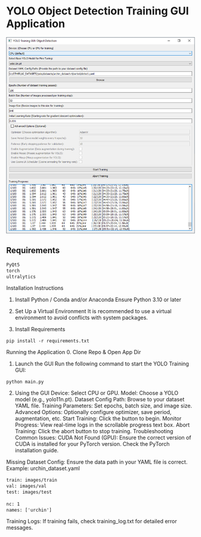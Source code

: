 # YOLO Object Detection Training GUI Application
![app](./docs/screenshot.png)
## Requirements
```
PyQt5
torch
ultralytics
```
Installation Instructions
1. Install Python / Conda and/or Anaconda
Ensure Python 3.10 or later 

2. Set Up a Virtual Environment
It is recommended to use a virtual environment to avoid conflicts with system packages.

3. Install Requirements
```
pip install -r requirements.txt
```


Running the Application
0. Clone Repo & Open App Dir

1. Launch the GUI 
Run the following command to start the YOLO Training GUI:
```
python main.py
```
2. Using the GUI
Device: Select CPU or GPU.
Model: Choose a YOLO model (e.g., yolo11n.pt).
Dataset Config Path: Browse to your dataset YAML file.
Training Parameters: Set epochs, batch size, and image size.
Advanced Options: Optionally configure optimizer, save period, augmentation, etc.
Start Training: Click the button to begin.
Monitor Progress: View real-time logs in the scrollable progress text box.
Abort Training: Click the abort button to stop training.
Troubleshooting
Common Issues:
CUDA Not Found (GPU): Ensure the correct version of CUDA is installed for your PyTorch version. Check the PyTorch installation guide.

Missing Dataset Config: Ensure the data path in your YAML file is correct.
Example: urchin_dataset.yaml
```
train: images/train
val: images/val
test: images/test

nc: 1
names: ['urchin']
```
Training Logs: If training fails, check training_log.txt for detailed error messages.
